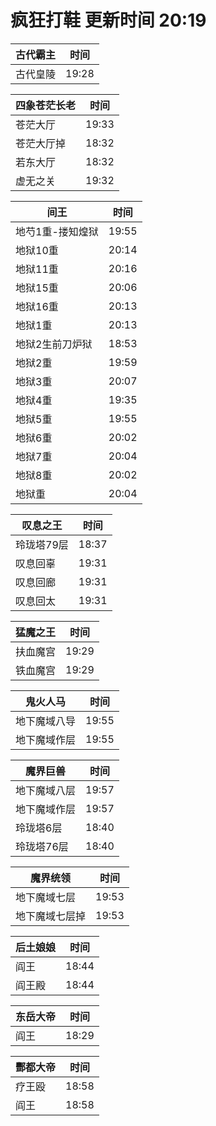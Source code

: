 # 疯狂打鞋 更新时间 20:19

| 古代霸主   | 时间    |
|--------|-------|
| 古代皇陵 | 19:28 |

| 四象苍茫长老   | 时间    |
|--------|-------|
| 苍茫大厅 | 19:33 |
| 苍茫大厅掉 | 18:32 |
| 若东大厅 | 18:32 |
| 虚无之关 | 19:32 |

| 间王   | 时间    |
|--------|-------|
| 地芍1重-搂知煌狱 | 19:55 |
| 地狱10重 | 20:14 |
| 地狱11重 | 20:16 |
| 地狱15重 | 20:06 |
| 地狱16重 | 20:13 |
| 地狱1重 | 20:13 |
| 地狱2生前刀炉狱 | 18:53 |
| 地狱2重 | 19:59 |
| 地狱3重 | 20:07 |
| 地狱4重 | 19:35 |
| 地狱5重 | 19:55 |
| 地狱6重 | 20:02 |
| 地狱7重 | 20:04 |
| 地狱8重 | 20:02 |
| 地狱重 | 20:04 |

| 叹息之王   | 时间    |
|--------|-------|
| 玲珑塔79层 | 18:37 |
| 叹息回辜 | 19:31 |
| 叹息回廊 | 19:31 |
| 叹息回太 | 19:31 |

| 猛魔之王   | 时间    |
|--------|-------|
| 扶血魔宫 | 19:29 |
| 铁血魔宫 | 19:29 |

| 鬼火人马   | 时间    |
|--------|-------|
| 地下魔域八导 | 19:55 |
| 地下魔域作层 | 19:55 |

| 魔界巨兽   | 时间    |
|--------|-------|
| 地下魔域八层 | 19:57 |
| 地下魔域作层 | 19:57 |
| 玲珑塔6层 | 18:40 |
| 玲珑塔76层 | 18:40 |

| 魔界统领   | 时间    |
|--------|-------|
| 地下魔域七层 | 19:53 |
| 地下魔域七层掉 | 19:53 |

| 后土娘娘   | 时间    |
|--------|-------|
| 阎王 | 18:44 |
| 阎王殿 | 18:44 |

| 东岳大帝   | 时间    |
|--------|-------|
| 阎王 | 18:29 |

| 酆都大帝   | 时间    |
|--------|-------|
| 疗王殴 | 18:58 |
| 阎王 | 18:58 |